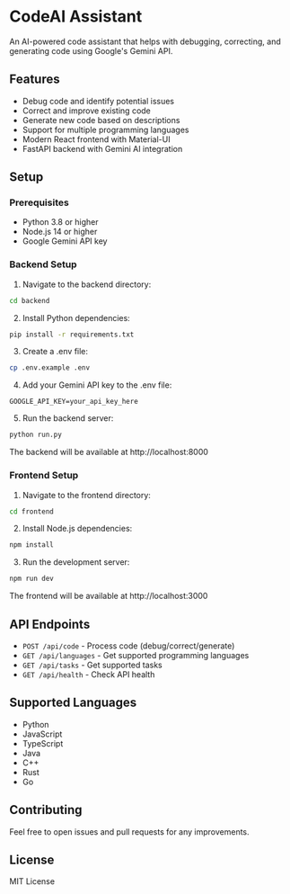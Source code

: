 # CodeAI Assistant

An AI-powered code assistant that helps with debugging, correcting, and generating code using Google's Gemini API.

## Features

- Debug code and identify potential issues
- Correct and improve existing code
- Generate new code based on descriptions
- Support for multiple programming languages
- Modern React frontend with Material-UI
- FastAPI backend with Gemini AI integration

## Setup

### Prerequisites

- Python 3.8 or higher
- Node.js 14 or higher
- Google Gemini API key

### Backend Setup

1. Navigate to the backend directory:
```bash
cd backend
```

2. Install Python dependencies:
```bash
pip install -r requirements.txt
```

3. Create a .env file:
```bash
cp .env.example .env
```

4. Add your Gemini API key to the .env file:
```
GOOGLE_API_KEY=your_api_key_here
```

5. Run the backend server:
```bash
python run.py
```

The backend will be available at http://localhost:8000

### Frontend Setup

1. Navigate to the frontend directory:
```bash
cd frontend
```

2. Install Node.js dependencies:
```bash
npm install
```

3. Run the development server:
```bash
npm run dev
```

The frontend will be available at http://localhost:3000

## API Endpoints

- `POST /api/code` - Process code (debug/correct/generate)
- `GET /api/languages` - Get supported programming languages
- `GET /api/tasks` - Get supported tasks
- `GET /api/health` - Check API health

## Supported Languages

- Python
- JavaScript
- TypeScript
- Java
- C++
- Rust
- Go

## Contributing

Feel free to open issues and pull requests for any improvements.

## License

MIT License
